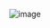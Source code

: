 ![image](https://github.com/MaheshCodeHub/MERN-STACK-CRUD-APPLICATION/assets/157288493/b606c092-5993-491d-ac93-ef3a98bd1504)
